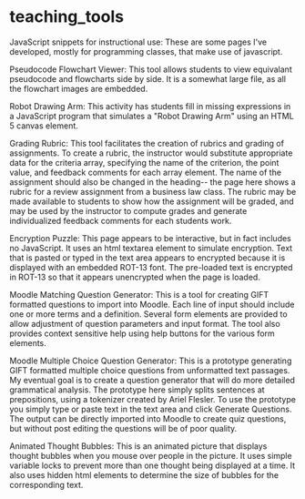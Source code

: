 # teaching_tools
JavaScript snippets for instructional use:
These are some pages I've developed, mostly for programming classes, that make use of javascript.

Pseudocode Flowchart Viewer:
This tool allows students to view equivalant pseudocode and flowcharts side by side. It is a somewhat large file, as all the flowchart images are embedded.

Robot Drawing Arm:
This activity has students fill in missing expressions in a JavaScript program that simulates a "Robot Drawing Arm" using an HTML 5 canvas element.

Grading Rubric:
This tool facilitates the creation of rubrics and grading of assignments. To create a rubric, the instructor would substitute appropriate data for the criteria array, specifying the name of the criterion, the point value, and feedback comments for each array element. The name of the assignment should also be changed in the heading-- the page here shows a rubric for a review assignment from a business law class. The rubric may be made available to students to show how the assignment will be graded, and may be used by the instructor to compute grades and generate individualized feedback comments for each students work.

Encryption Puzzle:
This page appears to be interactive, but in fact includes no JavaScript. It uses an html textarea element to simulate encryption. Text that is pasted or typed in the text area appears to encrypted because it is displayed with an embedded ROT-13 font. The pre-loaded text is encrypted in ROT-13 so that it appears unencrypted when the page is loaded.

Moodle Matching Question Generator:
This is a tool for creating GIFT formatted questions to import into Moodle. Each line of input should include one or more terms and a definition. Several form elements are provided to allow adjustment of question parameters and input format. The tool also provides context sensitive help using help buttons for the various form elements.

Moodle Multiple Choice Question Generator:
This is a prototype generating GIFT formatted multiple choice questions from unformatted text passages. My eventual goal is to create a question generator that will do more detailed grammatical analysis. The prototype here simply splits sentences at prepositions, using a tokenizer created by Ariel Flesler. To use the prototype you simply type or paste text in the text area and click Generate Questions. The output can be directly imported into Moodle to create quiz questions, but without post editing the questions will be of poor quality.

Animated Thought Bubbles:
This is an animated picture that displays thought bubbles when you mouse over people in the picture. It uses simple variable locks to prevent more than one thought being displayed at a time. It also uses hidden html elements to determine the size of bubbles for the corresponding text.
